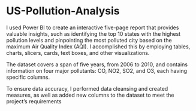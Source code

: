 # US-Pollution-Analysis

I used Power BI to create an interactive five-page report that provides valuable insights, such as identifying the
top 10 states with the highest pollution levels and pinpointing the most polluted city based on the maximum
Air Quality Index (AQI). I accomplished this by employing tables, charts, slicers, cards, text boxes, and other
visualizations.

The dataset covers a span of five years, from 2006 to 2010, and contains information on four major pollutants: CO,
NO2, SO2, and O3, each having specific columns.

To ensure data accuracy, I performed data cleansing and created measures, as well as added new columns to the
dataset to meet the project’s requirements
